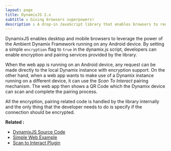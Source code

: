 ```yaml
---
layout: page
title: DynamixJS 2.x
subtitle : Giving browsers superpowers! 
description : A drop-in JavaScript library that enables browsers to request support for Dynamix plug-ins to discover rich, high order contextual information, perform context-aware adaptations to influence the user's physical environment.
---
```

DynamixJS enables desktop and mobile browsers to leverage the power of the Ambient Dynamix Framework running on any Android device.  By setting a simple <code>encryption</code> flag to <code>true</code> in the dynamix.js script, developers can enable encryption and pairing services provided by the library. 

When the web app is running on an Android device, any request can be made directly to the local Dynamix instance with encryption support. On the other hand, when a web app wants to make use of a Dynamix instance running on a different device, it can use the _Scan To Interact_ pairing mechanism. The web app then shows a QR Code which the Dynamix device can scan and complete the pairing process.

All the encryption, pairing related code is handled by the library internally and the only thing that the developer needs to do is specify if the connection should be encrypted. 

<strong>Related : </strong>

* [DynamixJS Source Code](https://bitbucket.org/dynamixdevelopers/dynamix-2.x-javascript-apis/src/?at=encryption)
* [Simple Web Example](https://bitbucket.org/ambientlabs/dynamix-2.x-simple-web-example)
* [Scan to Interact Plugin](https://bitbucket.org/dynamixdevelopers/barcodepluginzbar/src/9debc4897c69d11d40a8800df6a2caaebaeb4e68?at=develop)
